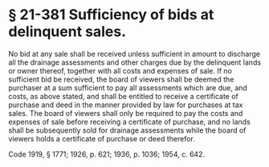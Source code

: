 # § 21-381 Sufficiency of bids at delinquent sales.

<p>No bid at any sale shall be received unless sufficient in amount to discharge all the drainage assessments and other charges due by the delinquent lands or owner thereof, together with all costs and expenses of sale. If no sufficient bid be received, the board of viewers shall be deemed the purchaser at a sum sufficient to pay all assessments which are due, and costs, as above stated, and shall be entitled to receive a certificate of purchase and deed in the manner provided by law for purchases at tax sales. The board of viewers shall only be required to pay the costs and expenses of sale before receiving a certificate of purchase, and no lands shall be subsequently sold for drainage assessments while the board of viewers holds a certificate of purchase or deed therefor.</p><p>Code 1919, § 1771; 1926, p. 621; 1936, p. 1036; 1954, c. 642.</p>